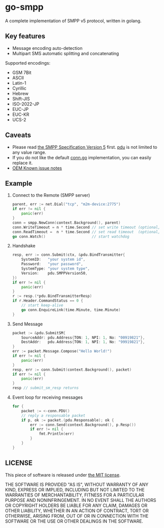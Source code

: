 # go-smpp

A complete implementation of SMPP v5 protocol, written in golang.

## Key features

- Message encoding auto-detection
- Multipart SMS automatic splitting and concatenating

Supported encodings:

- GSM 7Bit
- ASCII
- Latin-1
- Cyrillic
- Hebrew
- Shift-JIS
- ISO-2022-JP
- EUC-JP
- EUC-KR
- UCS-2

## Caveats

- Please read [the SMPP Specification Version 5](docs/SMPP_v5.pdf) first. [pdu](pdu) is not limited to any value range.
- If you do not like the default [conn.go](conn.go) implementation, you can easily replace it.
- [OEM Known issue notes](docs/oem-known-issue-notes.md)

## Example

1. Connect to the Remote (SMPP server)

    ```go
    parent, err := net.Dial("tcp", "m2m-device:2775")
    if err != nil {
        panic(err)
    }
    conn = smpp.NewConn(context.Background(), parent)
    conn.WriteTimeout = n * time.Second // set write timeout (optional, default 15 minutes)
    conn.ReadTimeout =  n * time.Second // set read timeout  (optional, default 15 minutes)
    go conn.Watch()                     // start watchdog
    ```

2. Handshake

    ```go
    resp, err := conn.Submit(ctx, &pdu.BindTransmitter{
        SystemID:   "your system id",
        Password:   "your password",
        SystemType: "your system type",
        Version:    pdu.SMPPVersion50,
    })
    if err != nil {
        panic(err)
    }
    r := resp.(*pdu.BindTransmitterResp)
    if r.Header.CommandStatus == 0 {
        // start keep-alive
        go conn.EnquireLink(time.Minute, time.Minute)
    }
    ```

3. Send Message

    ```go
    packet := &pdu.SubmitSM{
        SourceAddr: pdu.Address{TON: 1, NPI: 1, No: "00919821"},
        DestAddr:   pdu.Address{TON: 1, NPI: 1, No: "99919821"},
    }
    err := packet.Message.Compose("Hello World!")
    if err != nil {
        panic(err)
    }
    resp, err := conn.Submit(context.Background(), packet)
    if err != nil {
        panic(err)
    }
    resp // submit_sm_resp returns
    ```

4. Event loop for receiving messages

    ```go
    for {
        packet := <-conn.PDU()
        // reply a responsable packet
        if p, ok := packet.(pdu.Responsable); ok {
            err := conn.Send(context.Background(), p.Resp())
            if err != nil {
                fmt.Println(err)
            }
        }
    }
    ```

## LICENSE

This piece of software is released under [the MIT license](LICENSE).

THE SOFTWARE IS PROVIDED "AS IS", WITHOUT WARRANTY OF ANY KIND, EXPRESS OR IMPLIED, INCLUDING BUT NOT LIMITED TO THE WARRANTIES OF MERCHANTABILITY, FITNESS FOR A PARTICULAR PURPOSE AND NONINFRINGEMENT. IN NO EVENT SHALL THE AUTHORS OR COPYRIGHT HOLDERS BE LIABLE FOR ANY CLAIM, DAMAGES OR OTHER LIABILITY, WHETHER IN AN ACTION OF CONTRACT, TORT OR OTHERWISE, ARISING FROM, OUT OF OR IN CONNECTION WITH THE SOFTWARE OR THE USE OR OTHER DEALINGS IN THE SOFTWARE.
